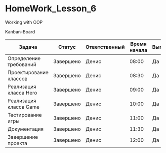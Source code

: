 # HomeWork_Lesson_6
Working with OOP

Kanban-Board

| Задача                        | Статус       | Ответственный | Время начала | Выполнено |
|-------------------------------|--------------|---------------|--------------|-----------|
| Определение требований        | Завершено    | Денис         | 08:00        | Да        |
| Проектирование классов       | Завершено    | Денис         | 08:30        | Да        |
| Реализация класса Hero       | Завершено    | Денис         | 09:00        | Да        |
| Реализация класса Game       | Завершено    | Денис         | 10:00        | Да        |
| Тестирование игры             | Завершено    | Денис         | 11:00        | Да        |
| Документация                  | Завершено    | Денис         | 11:30        | Да        |
| Завершение проекта            | Завершено    | Денис         | 12:00        | Да        |